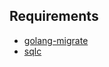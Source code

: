 ## Requirements

 - [golang-migrate](https://github.com/golang-migrate/migrate)
 - [sqlc](https://github.com/sqlc-dev/sqlc)